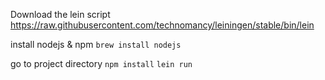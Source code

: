 Download the lein script
https://raw.githubusercontent.com/technomancy/leiningen/stable/bin/lein

install nodejs & npm
`brew install nodejs`

go to project directory
`npm install`
`lein run`
